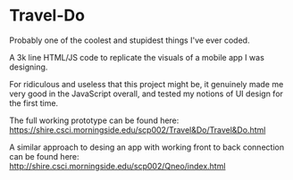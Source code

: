 # Travel-Do
Probably one of the coolest and stupidest things I've ever coded.

A 3k line HTML/JS code to replicate the visuals of a mobile app I was designing.

For ridiculous and useless that this project might be, it genuinely made me very good in the JavaScript overall, and tested my notions of UI design for the first time.

The full working prototype can be found here:
https://shire.csci.morningside.edu/scp002/Travel&Do/Travel&Do.html

A similar approach to desing an app with working front to back connection can be found here:
http://shire.csci.morningside.edu/scp002/Qneo/index.html
